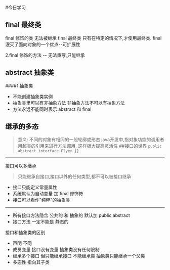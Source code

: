 #今日学习

## final 最终类

final 修饰的类 无法被继承
final 最终类 只有在特定的情况下,才使用最终类.
final 泯灭了面向对象的一个优点--可扩展性

2.final 修饰的方法 --
无法重写,只能继承

## abstract 抽象类
####1.抽象类
* 不能创建抽象类实例 
* 抽象类里可以有非抽象方法 非抽象方法不可以有抽象方法
* 方法永远不能同时表示 abstract 和 final

## 继承的多态
> 意义: 不同的对象有相同的一般轮廓或形态 java开发中,指对象功能的调用者
> 用超类的引用来进行方法调用, 这样极大提高灵活性
##接口的世界
`public abstract interface Flyer {}`
***
接口可以多继承 
> 只能继承自接口,接口以外的任何类型,都不可以被接口继承
* 接口只能定义常量属性
* 系统默认为自动变量 加 final 修饰符
* 接口可以看作"纯粹"的抽象类
***
* 所有接口方法隐含 公共的 和 抽象的 默认加 public abstract
* 接口方法 一定不能是 静态的

接口和抽象类的区别
- 声明 不同
- 成员变量 接口没有变量 抽象类没有任何限制
- 继承多个接口 但只能继承接口 不能继承类 抽象类只能继承一个父类
- 多态性 指向其子类

